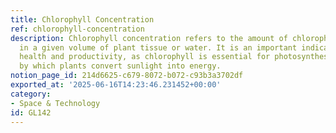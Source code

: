 ```yaml
---
title: Chlorophyll Concentration
ref: chlorophyll-concentration
description: Chlorophyll concentration refers to the amount of chlorophyll present
  in a given volume of plant tissue or water. It is an important indicator of plant
  health and productivity, as chlorophyll is essential for photosynthesis, the process
  by which plants convert sunlight into energy.
notion_page_id: 214d6625-c679-8072-b072-c93b3a3702df
exported_at: '2025-06-16T14:23:46.231452+00:00'
category:
- Space & Technology
id: GL142
---
```


